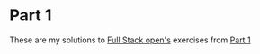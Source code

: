 # Part 1

These are my solutions to [Full Stack open's](https://fullstackopen.com/en/) exercises from [Part 1](https://fullstackopen.com/en/part1)